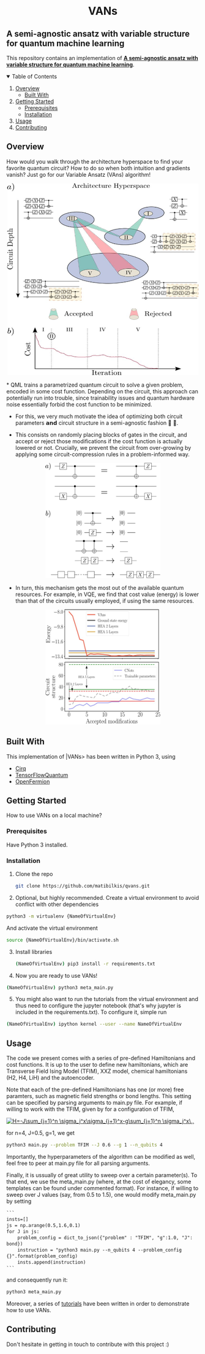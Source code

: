 <br />
<p align="center">


  <h1 align="center">VANs </h3>

  <p align="center">
  <h2>A semi-agnostic ansatz with variable structure for quantum machine learning </h2>


   <!-- <a href="https://github.com/othneildrew/Best-README-Template">View Demo</a> -->
  </p>
</p>
<p> This repository contains an implementation of <a href="https://arxiv.org/abs/2103.06712"><strong>A semi-agnostic ansatz with variable structure for quantum machine learning</strong></a>.</p>
<!-- TABLE OF CONTENTS -->
<details open="open">
  <summary>Table of Contents</summary>
  <ol>
    <li>
      <a href="#overview">Overview</a>
      <ul>
        <li><a href="#built-with">Built With</a></li>
      </ul>
    </li>
    <li>
      <a href="#getting-started">Getting Started</a>
      <ul>
        <li><a href="#prerequisites">Prerequisites</a></li>
        <li><a href="#installation">Installation</a></li>
      </ul>
    </li>
    <li><a href="#usage">Usage</a></li>
    <li><a href="#contributing">Contributing</a></li>

  </ol>
</details>



<!-- ABOUT THE PROJECT -->
## Overview

How would you walk through the architecture hyperspace to find your favorite quantum circuit? How to do so when both intuition and gradients vanish? Just go for our Variable Ansatz (VAns) algorithm!
  <p align="center">
<img src="figures_readme/fig1.jpeg" style="width:500px;height:500px;">
</p>
* QML trains a parametrized quantum circuit to solve a given problem, encoded in some cost function. Depending on the circuit, this approach can potentially run into trouble, since trainability issues and quantum hardware noise essentially forbid the cost function to be minimized.

* For this, we very much motivate the idea of optimizing both circuit parameters 𝗮𝗻𝗱 circuit structure in a semi-agnostic fashion :robot: :robot:.

* This consists on randomly placing blocks of gates in the circuit, and accept or reject those modifications if the cost function is actually lowered or not. Crucially, we prevent the circuit from over-growing by applying some circuit-compression rules in a problem-informed way.

<p align="center">
<img src="figures_readme/fig2.png" alt="Logo" style="width:300px;height:300px;">
</p>

* In turn, this mechanism gets the most out of the available quantum resources. For example, in VQE, we find that cost value (energy) is lower than that of the circuits usually employed, if using the same resources.
<p align="center">
<img src="figures_readme/fig3.jpeg" alt="Logo" style="width:300px;height:300px;">
</p>

## Built With

This implementation of |VANs> has been written in Python 3, using
* [Cirq](https://quantumai.google/cirq)
* [TensorFlowQuantum](https://www.tensorflow.org/quantum)
* [OpenFermion](https://quantumai.google/openfermion)


<!-- GETTING STARTED -->
## Getting Started

How to use VANs on a local machine?

### Prerequisites

Have Python 3 installed.

### Installation

1. Clone the repo
   ```sh
   git clone https://github.com/matibilkis/qvans.git
   ```
2. Optional, but highly recommended. Create a virtual environment to avoid conflict with other dependencies
  ```sh
  python3 -m virtualenv {NameOfVirtualEnv}
  ```
  And activate the virtual environment
  ```sh
  source {NameOfVirtualEnv}/bin/activate.sh
  ```
3. Install libraries
   ```sh
   (NameOfVirtualEnv) pip3 install -r requirements.txt
   ```
4. Now you are ready to use VANs!
  ```sh
  (NameOfVirtualEnv) python3 meta_main.py
  ```
5. You might also want to run the tutorials from the virtual environment and thus need to configure the jupyter notebook (that's why jupyter is included in the requirements.txt). To configure it, simple run
```sh
(NameOfVirtualEnv) ipython kernel --user --name NameOfVirtualEnv
```

<!-- USAGE EXAMPLES -->
## Usage

The code we present comes with a series of pre-defined Hamiltonians and cost functions. It is up to the user to define new hamiltonians, which are Transverse Field Ising Model (TFIM), XXZ model, chemical hamiltonians (H2, H4, LiH) and the autoencoder.

Note that each of the pre-defined Hamiltonians has one (or more) free paramters, such as magnetic field strengths or bond lengths. This setting can be specified by parsing arguments to main.py file. For example, if willing to work with the TFIM, given by for a configuration of TFIM,

   <a href="https://www.codecogs.com/eqnedit.php?latex=H=-J\sum_{j=1}^n&space;\sigma_j^x\sigma_{j&plus;1}^x-g\sum_{j=1}^n&space;\sigma_j^x\,," target="_blank"><img src="https://latex.codecogs.com/gif.latex?H=-J\sum_{j=1}^n&space;\sigma_j^x\sigma_{j&plus;1}^x-g\sum_{j=1}^n&space;\sigma_j^x\,," title="H=-J\sum_{j=1}^n \sigma_j^x\sigma_{j+1}^x-g\sum_{j=1}^n \sigma_j^x\,," /></a>

for n=4, J=0.5, g=1, we get

  ```sh
  python3 main.py --problem TFIM --J 0.6 --g 1 --n_qubits 4
  ```
Importantly, the hyperparameters of the algorithm can be modified as well, feel free to peer at main.py file for all parsing arguments.

Finally, it is ussually of great utility to sweep over a certain parameter(s). To that end, we use the meta_main.py (where, at the cost of elegancy, some templates can be found under commented format). For instance, if willing to sweep over J values (say, from 0.5 to 1.5), one would modify meta_main.py by setting

    ```
    insts=[]
    js = np.arange(0.5,1.6,0.1)
    for J in js:
        problem_config = dict_to_json({"problem" : "TFIM", "g":1.0, "J": bond})
        instruction = "python3 main.py --n_qubits 4 --problem_config {}".format(problem_config)
        insts.append(instruction)
    ```
and consequently run it:

  ```sh
  python3 meta_main.py
  ```
Moreover, a series of <a href= https://github.com/matibilkis/qvans/tree/master/tutorials>tutorials</a> have been written in order to demonstrate how to use VANs.

<!-- CONTRIBUTING -->
## Contributing

Don't hesitate in getting in touch to contribute with this project :)
